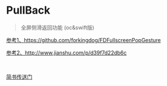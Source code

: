 <h1><a id="user-content-pullback" class="anchor" href="https://github.com/asiosldh/PullBack#pullback"></a>PullBack</h1>
<blockquote>
<p>全屏侧滑返回功能 (oc&swift版)</p>
</blockquote>
<p><a href="https://github.com/forkingdog/FDFullscreenPopGesture" target="_blank">参考1、https://github.com/forkingdog/FDFullscreenPopGesture</a></p>
<p><a href="http://www.jianshu.com/p/d39f7d22db6c" target="_blank">参考2、http://www.jianshu.com/p/d39f7d22db6c</a></p>
<p>&nbsp;</p>
<p><a href="http://www.jianshu.com/p/cc1b6aa854eb" target="_blank">简书传送门</a></p>
